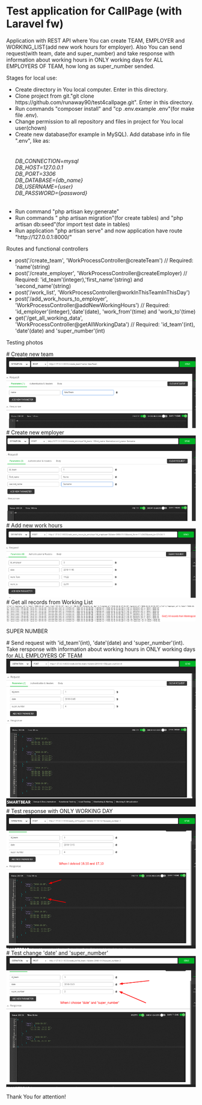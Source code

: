 <main role="main" class=" pt-5 inner cover">
                    <h1 class="cover-heading">Test application for CallPage (with Laravel fw)</h1>
                    <p class="lead text-info">Application with REST API where You can create TEAM, EMPLOYER and WORKING_LIST(add new work hours for employer). Also You can send request(with team, date and super_number) and take response with information about working hours in ONLY working days for ALL EMPLOYERS OF TEAM, how long as super_number sended.
                    </p>
                    <p class="lead">Stages for local use:
                    </p>
                    <p class="lead">
                        <ul class="list-group">
                                <li class="list-group-item">Create directory in You local computer. Enter in this directory.</li>
                                                        <li class="list-group-item">Clone project from git."git clone https://github.com/runaway90/test4callpage.git". Enter in this directory.</li>
                                                        <li class="list-group-item">Run commands "composer install" and "cp .env.example .env"(for make file .env).</li>
                                                        <li class="list-group-item">Change permission to all repository and files in project for You local user(chown)</li>
                                                        <li class="list-group-item">Create new database(for example in MySQL). Add database info in file ".env", like as:
                                    <h6 class="alert-success"><br>DB_CONNECTION=mysql
                                    <br>DB_HOST=127.0.0.1
                                    <br>DB_PORT=3306
                                    <br>DB_DATABASE={db_name}
                                    <br>DB_USERNAME={user}
                                    <br>DB_PASSWORD={password}</h6>
                                </li>
                                <li class="list-group-item">Run command "php artisan key:generate"</li>
                                                        <li class="list-group-item">Run commands " php artisan migration"(for create tables) and "php artisan db:seed"(for import test date in tables)</li>
                                                        <li class="list-group-item">Run application "php artisan serve" and now application have route "http://127.0.0.1:8000/"</li>
                                                        </ul>
                    </p>
                    <p class="lead">Routes and functional controllers</p>
                <p class="lead">
                <ul class="list-group">
                    <li class="list-group-item">post('/create_team', 'WorkProcessController@createTeam') // Required: 'name'(string)</li>
                    <li class="list-group-item">post('/create_employer', 'WorkProcessController@createEmployer) // Required: 'id_team'(integer),'first_name'(string) and 'second_name'(string)</li>
                    <li class="list-group-item">post('/work_list', 'WorkProcessController@workInThisTeamInThisDay')</li>
                    <li class="list-group-item">post('/add_work_hours_to_employer', 'WorkProcessController@addNewWorkingHours') // Required: 'id_employer'(integer),'date'(date), 'work_from'(time) and 'work_to'(time)</li>
                    <li class="list-group-item">get('/get_all_working_data', 'WorkProcessController@getAllWorkingData') // Required: 'id_team'(int), 'date'(date) and 'super_number'(int)</li>
          
</ul>
                </p>
                                    <p class="lead">Testing photos</p>
                # Create new team <img src="/resources/photo/create_new_team.png" alt="Test">
                # Create new employer <img src="/resources/photo/add_new_employer.png" alt="Test">
                # Add new work hours <img src="/resources/photo/add_new_work_hours.png" alt="Test">                
                # Get all records from Working List <img src="/resources/photo/get_all_records_from_working_list.png" alt="Test">
                                                   <p class="lead">SUPER NUMBER</p>
                # Send request with 'id_team'(int), 'date'(date) and 'super_number'(int). Take rersponse with information about working hours in ONLY working days for ALL EMPLOYERS OF TEAM <img src="/resources/photo/work_list1.png" alt="Test">
                # Test response with ONLY WORKING DAY <img src="/resources/photo/work_list2.png" alt="Test">
                # Test change 'date' and 'super_number' <img src="/resources/photo/work_list3.png" alt="Test">
                                                              <p class="lead">Thank You for attention!</p>
                           </main>
